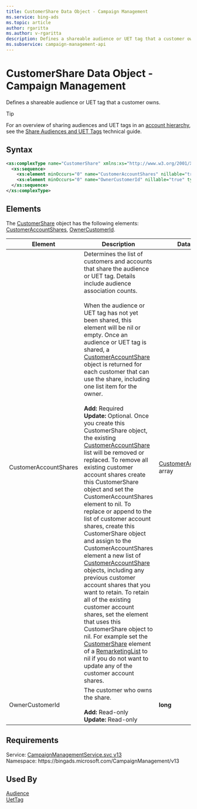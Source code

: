 ```yaml
---
title: CustomerShare Data Object - Campaign Management
ms.service: bing-ads
ms.topic: article
author: rgaritta
ms.author: v-rgaritta
description: Defines a shareable audience or UET tag that a customer owns.
ms.subservice: campaign-management-api
---
```

# CustomerShare Data Object - Campaign Management
Defines a shareable audience or UET tag that a customer owns.

> [!TIP]
> For an overview of sharing audiences and UET tags in an [account hierarchy](../guides/account-hierarchy-permissions.md#account-hierarchy), see the [Share Audiences and UET Tags](../guides/universal-event-tracking.md#hierarchy-share) technical guide. 

## Syntax
```xml
<xs:complexType name="CustomerShare" xmlns:xs="http://www.w3.org/2001/XMLSchema">
  <xs:sequence>
    <xs:element minOccurs="0" name="CustomerAccountShares" nillable="true" type="tns:ArrayOfCustomerAccountShare" />
    <xs:element minOccurs="0" name="OwnerCustomerId" nillable="true" type="xs:long" />
  </xs:sequence>
</xs:complexType>
```

## <a name="elements"></a>Elements

The [CustomerShare](customershare.md) object has the following elements: [CustomerAccountShares](#customeraccountshares), [OwnerCustomerId](#ownercustomerid).

|Element|Description|Data Type|
|-----------|---------------|-------------|
|<a name="customeraccountshares"></a>CustomerAccountShares|Determines the list of customers and accounts that share the audience or UET tag. Details include audience association counts.<br/><br/>When the audience or UET tag has not yet been shared, this element will be nil or empty. Once an audience or UET tag is shared, a [CustomerAccountShare](customeraccountshare.md) object is returned for each customer that can use the share, including one list item for the owner.<br/><br/>**Add:** Required<br/>**Update:** Optional. Once you create this CustomerShare object, the existing [CustomerAccountShare](customeraccountshare.md) list will be removed or replaced. To remove all existing customer account shares create this CustomerShare object and set the CustomerAccountShares element to nil. To replace or append to the list of customer account shares, create this CustomerShare object and assign to the CustomerAccountShares element a new list of [CustomerAccountShare](customeraccountshare.md) objects, including any previous customer account shares that you want to retain. To retain all of the existing customer account shares, set the element that uses this CustomerShare object to nil. For example set the [CustomerShare](remarketinglist.md#customershare) element of a [RemarketingList](remarketinglist.md) to nil if you do not want to update any of the customer account shares.|[CustomerAccountShare](customeraccountshare.md) array|
|<a name="ownercustomerid"></a>OwnerCustomerId|The customer who owns the share.<br/><br/>**Add:** Read-only<br/>**Update:** Read-only|**long**|

## Requirements
Service: [CampaignManagementService.svc v13](https://campaign.api.bingads.microsoft.com/Api/Advertiser/CampaignManagement/v13/CampaignManagementService.svc)  
Namespace: https\://bingads.microsoft.com/CampaignManagement/v13  

## Used By
[Audience](audience.md)  
[UetTag](uettag.md)  

